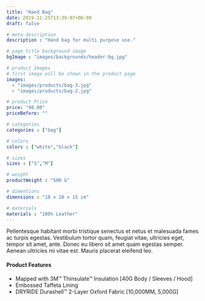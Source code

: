 ```yaml
---
title: "Hand Bag"
date: 2019-11-25T13:39:07+06:00
draft: false

# meta description
description : "Hand bag for multi purpose use."

# page title background image
bgImage : "images/backgrounds/header-bg.jpg"

# product Images
# first image will be shown in the product page
images:
  - "images/products/bag-3.jpg"
  - "images/products/bag-2.jpg"

# product Price
price: "98.00"
priceBefore: ""

# categories
categories : ["bag"]

# colors 
colors : ["white","black"]

# sizes
sizes : ["S","M"]

# weight
productWeight : "500 G"

# dimentions
dimensions : "10 x 10 x 15 cm"

# materials
materials : "100% Leather"
---
```


Pellentesque habitant morbi tristique senectus et netus et malesuada fames ac turpis egestas. Vestibulum tortor quam, feugiat vitae, ultricies eget, tempor sit amet, ante. Donec eu libero sit amet quam egestas semper. Aenean ultricies mi vitae est. Mauris placerat eleifend leo.

#### Product Features

* Mapped with 3M™ Thinsulate™ Insulation [40G Body / Sleeves / Hood]
* Embossed Taffeta Lining
* DRYRIDE Durashell™ 2-Layer Oxford Fabric [10,000MM, 5,000G]